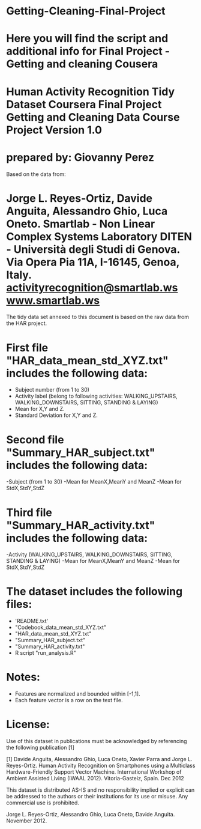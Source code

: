 # Getting-Cleaning-Final-Project
Here you will find the script and additional info for Final Project - Getting and cleaning Cousera 
==================================================================
Human Activity Recognition Tidy Dataset
Coursera Final Project
Getting and Cleaning Data Course Project
Version 1.0
==================================================================
prepared by: Giovanny Perez
====================
Based on the data from: 

Jorge L. Reyes-Ortiz, Davide Anguita, Alessandro Ghio, Luca Oneto.
Smartlab - Non Linear Complex Systems Laboratory
DITEN - Università degli Studi di Genova.
Via Opera Pia 11A, I-16145, Genoa, Italy.
activityrecognition@smartlab.ws
www.smartlab.ws
==================================================================

The tidy data set annexed to this document is based on the raw data from the HAR project. 


First file "HAR_data_mean_std_XYZ.txt" includes the following data:
======================================

- Subject number (from 1 to 30)
- Activity label (belong to following activities: WALKING_UPSTAIRS, WALKING_DOWNSTAIRS, SITTING, STANDING & LAYING)
- Mean for X,Y and Z.
- Standard Deviation for X,Y and Z.

Second file "Summary_HAR_subject.txt" includes the following data:
=====================================
-Subject (from 1 to 30)
-Mean for MeanX,MeanY and MeanZ
-Mean for StdX,StdY,StdZ

Third file "Summary_HAR_activity.txt" includes the following data:
=====================================
-Activity (WALKING_UPSTAIRS, WALKING_DOWNSTAIRS, SITTING, STANDING & LAYING)
-Mean for MeanX,MeanY and MeanZ
-Mean for StdX,StdY,StdZ

The dataset includes the following files:
=========================================

- 'README.txt'
-  "Codebook_data_mean_std_XYZ.txt" 
- "HAR_data_mean_std_XYZ.txt" 
- "Summary_HAR_subject.txt" 
- "Summary_HAR_activity.txt"
-  R script "run_analysis.R"

Notes: 
======
- Features are normalized and bounded within [-1,1].
- Each feature vector is a row on the text file.



License:
========
Use of this dataset in publications must be acknowledged by referencing the following publication [1] 

[1] Davide Anguita, Alessandro Ghio, Luca Oneto, Xavier Parra and Jorge L. Reyes-Ortiz. Human Activity Recognition on Smartphones using a Multiclass Hardware-Friendly Support Vector Machine. International Workshop of Ambient Assisted Living (IWAAL 2012). Vitoria-Gasteiz, Spain. Dec 2012

This dataset is distributed AS-IS and no responsibility implied or explicit can be addressed to the authors or their institutions for its use or misuse. Any commercial use is prohibited.

Jorge L. Reyes-Ortiz, Alessandro Ghio, Luca Oneto, Davide Anguita. November 2012.
